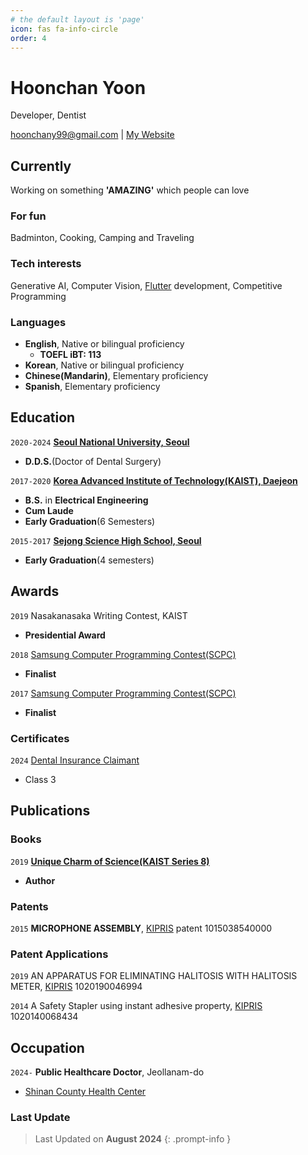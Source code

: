 ```yaml
---
# the default layout is 'page'
icon: fas fa-info-circle
order: 4
---
```


# Hoonchan Yoon
Developer, Dentist

[hoonchany99@gmail.com](mailto:hoonchany99@gmail.com)
|
[My Website](https://hoonchany99.github.io)

## Currently

Working on something **'AMAZING'** which people can love

### For fun

Badminton, Cooking, Camping and Traveling


### Tech interests

Generative AI, Computer Vision, [Flutter](https://flutter.dev) development, Competitive Programming


### Languages
- **English**, Native or bilingual proficiency
  - **TOEFL iBT: 113**
- **Korean**, Native or bilingual proficiency
- **Chinese(Mandarin)**, Elementary proficiency
- **Spanish**, Elementary proficiency

## Education

`2020-2024`
[**Seoul National University, Seoul**](https://dentistry.snu.ac.kr)
- **D.D.S.**(Doctor of Dental Surgery)

`2017-2020`
[**Korea Advanced Institute of Technology(KAIST), Daejeon**](https://ee.kaist.ac.kr)
- **B.S.** in **Electrical Engineering**
- **Cum Laude**
- **Early Graduation**(6 Semesters)

`2015-2017`
[**Sejong Science High School, Seoul**](https://sjsh.sen.hs.kr)
- **Early Graduation**(4 semesters)






## Awards

`2019`
Nasakanasaka Writing Contest, KAIST
- **Presidential Award**

`2018`
[Samsung Computer Programming Contest(SCPC)](https://research.samsung.com/scpc)
- **Finalist**

`2017`
[Samsung Computer Programming Contest(SCPC)](https://research.samsung.com/scpc)
- **Finalist**

### Certificates

`2024`
[Dental Insurance Claimant](https://kdima.or.kr)
- Class 3


## Publications

### Books

`2019`
[**Unique Charm of Science(KAIST Series 8)**](https://product.kyobobook.co.kr/detail/S000000722432)
- **Author**

### Patents

`2015`
**MICROPHONE ASSEMBLY**, [KIPRIS](https://doi.org/10.8080/1020130110061) patent 1015038540000


### Patent Applications

`2019`
AN APPARATUS FOR ELIMINATING HALITOSIS WITH HALITOSIS METER, [KIPRIS](https://doi.org/10.8080/1020190046994) 1020190046994 

`2014`
A Safety Stapler using instant adhesive property, [KIPRIS](https://doi.org/10.8080/1020140068434) 1020140068434

## Occupation

`2024-`
**Public Healthcare Doctor**, Jeollanam-do
- [Shinan County Health Center](https://www.shinan.go.kr/home/www/dept_info/health/)


### Last Update

> Last Updated on **August 2024**
{: .prompt-info }


